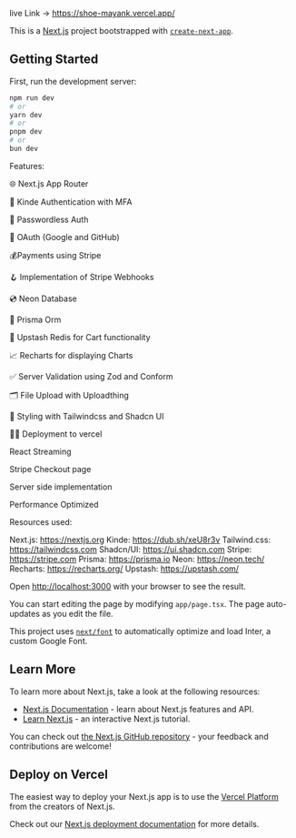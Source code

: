 live Link -> https://shoe-mayank.vercel.app/

This is a [Next.js](https://nextjs.org/) project bootstrapped with [`create-next-app`](https://github.com/vercel/next.js/tree/canary/packages/create-next-app).

## Getting Started

First, run the development server:

```bash
npm run dev
# or
yarn dev
# or
pnpm dev
# or
bun dev
```

Features:

🌐 Next.js App Router

🔐 Kinde Authentication with MFA

📧 Passwordless Auth

🔑 OAuth (Google and GitHub)

💰Payments using Stripe

🪝 Implementation of Stripe Webhooks

💿 Neon Database

💨 Prisma Orm

🚀 Upstash Redis for Cart functionality

📈 Recharts for displaying Charts

✅ Server Validation using Zod and Conform

🗂️ File Upload with Uploadthing

🎨 Styling with Tailwindcss and Shadcn UI

😶‍🌫️ Deployment to vercel

React Streaming

Stripe Checkout page

Server side implementation

Performance Optimized

Resources used:

Next.js: https://nextjs.org
Kinde: https://dub.sh/xeU8r3v
Tailwind.css: https://tailwindcss.com
Shadcn/UI: https://ui.shadcn.com
Stripe: https://stripe.com
Prisma: https://prisma.io
Neon: https://neon.tech/
Recharts: https://recharts.org/
Upstash: https://upstash.com/


Open [http://localhost:3000](http://localhost:3000) with your browser to see the result.

You can start editing the page by modifying `app/page.tsx`. The page auto-updates as you edit the file.

This project uses [`next/font`](https://nextjs.org/docs/basic-features/font-optimization) to automatically optimize and load Inter, a custom Google Font.

## Learn More

To learn more about Next.js, take a look at the following resources:

- [Next.js Documentation](https://nextjs.org/docs) - learn about Next.js features and API.
- [Learn Next.js](https://nextjs.org/learn) - an interactive Next.js tutorial.

You can check out [the Next.js GitHub repository](https://github.com/vercel/next.js/) - your feedback and contributions are welcome!

## Deploy on Vercel

The easiest way to deploy your Next.js app is to use the [Vercel Platform](https://vercel.com/new?utm_medium=default-template&filter=next.js&utm_source=create-next-app&utm_campaign=create-next-app-readme) from the creators of Next.js.

Check out our [Next.js deployment documentation](https://nextjs.org/docs/deployment) for more details.
